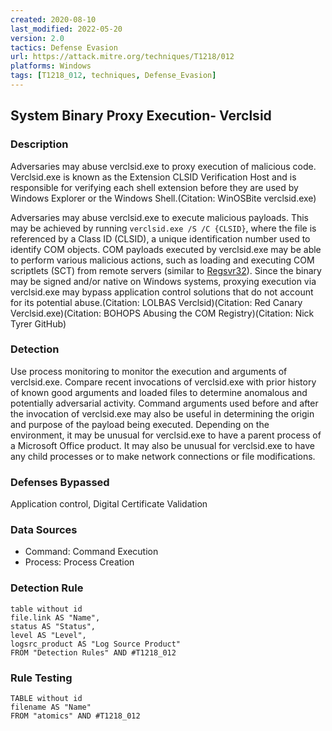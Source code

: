 ```yaml
---
created: 2020-08-10
last_modified: 2022-05-20
version: 2.0
tactics: Defense Evasion
url: https://attack.mitre.org/techniques/T1218/012
platforms: Windows
tags: [T1218_012, techniques, Defense_Evasion]
---
```


## System Binary Proxy Execution- Verclsid

### Description

Adversaries may abuse verclsid.exe to proxy execution of malicious code. Verclsid.exe is known as the Extension CLSID Verification Host and is responsible for verifying each shell extension before they are used by Windows Explorer or the Windows Shell.(Citation: WinOSBite verclsid.exe)

Adversaries may abuse verclsid.exe to execute malicious payloads. This may be achieved by running <code>verclsid.exe /S /C {CLSID}</code>, where the file is referenced by a Class ID (CLSID), a unique identification number used to identify COM objects. COM payloads executed by verclsid.exe may be able to perform various malicious actions, such as loading and executing COM scriptlets (SCT) from remote servers (similar to [Regsvr32](https://attack.mitre.org/techniques/T1218/010)). Since the binary may be signed and/or native on Windows systems, proxying execution via verclsid.exe may bypass application control solutions that do not account for its potential abuse.(Citation: LOLBAS Verclsid)(Citation: Red Canary Verclsid.exe)(Citation: BOHOPS Abusing the COM Registry)(Citation: Nick Tyrer GitHub) 

### Detection

Use process monitoring to monitor the execution and arguments of verclsid.exe. Compare recent invocations of verclsid.exe with prior history of known good arguments and loaded files to determine anomalous and potentially adversarial activity. Command arguments used before and after the invocation of verclsid.exe may also be useful in determining the origin and purpose of the payload being executed. Depending on the environment, it may be unusual for verclsid.exe to have a parent process of a Microsoft Office product. It may also be unusual for verclsid.exe to have any child processes or to make network connections or file modifications.

### Defenses Bypassed

Application control, Digital Certificate Validation

### Data Sources

  - Command: Command Execution
  -  Process: Process Creation
### Detection Rule

```dataview
table without id
file.link AS "Name",
status AS "Status",
level AS "Level",
logsrc_product AS "Log Source Product"
FROM "Detection Rules" AND #T1218_012
```

### Rule Testing

```dataview
TABLE without id
filename AS "Name"
FROM "atomics" AND #T1218_012
```
